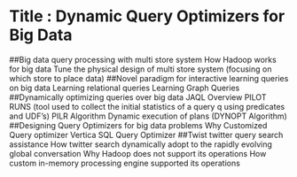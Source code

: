 # Title :  Dynamic Query Optimizers for   Big Data 

##Big data query processing with multi store system 
	How Hadoop works for  big data 
              Tune the physical design of multi store system (focusing on which store to place data) 
##Novel paradigm for interactive learning queries on big data 
	Learning relational queries 
	Learning Graph Queries 
##Dynamically optimizing queries over big data
	 JAQL Overview 
	PILOT RUNS (tool used to collect the initial statistics of a query q using predicates and UDF’s) 
               PILR Algorithm 
  Dynamic execution of plans (DYNOPT Algorithm) 
##Designing Query Optimizers for big data problems 
	 Why Customized Query optimizer 
 Vertica SQL Query Optimizer 
##Twist twitter query search assistance 
	How twitter search dynamically adopt to the rapidly evolving global conversation 
	Why Hadoop does not support its operations 
	How custom in-memory processing engine supported its operations 


